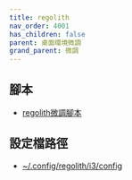 ```yaml
---
title: regolith
nav_order: 4001
has_children: false
parent: 桌面環境微調
grand_parent: 微調
---
```



## 腳本

* [regolith微調腳本](https://github.com/samwhelp/note-about-regolith/tree/gh-pages/_demo/adjustment/de/regolith)


## 設定檔路徑


* [~/.config/regolith/i3/config]()
